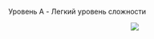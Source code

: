 Уровень A - Легкий уровень сложности

<p align="center">
  <img src="https://github.com/Macc0de/C_collection/assets/138070020/5ac715e8-e63d-47e3-8c69-7bfaa4083b1a">
</p>
